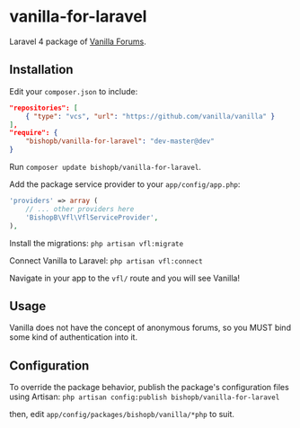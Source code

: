 vanilla-for-laravel
===================

Laravel 4 package of [Vanilla Forums](https://github.com/vanilla/vanilla).

Installation
------------
Edit your `composer.json` to include:
```json
"repositories": [
    { "type": "vcs", "url": "https://github.com/vanilla/vanilla" }
],
"require": {
    "bishopb/vanilla-for-laravel": "dev-master@dev"
}
```
Run `composer update bishopb/vanilla-for-laravel`.  

Add the package service provider to your `app/config/app.php`:
```php
'providers' => array (
    // ... other providers here
    'BishopB\Vfl\VflServiceProvider',
),
```

Install the migrations: `php artisan vfl:migrate`

Connect Vanilla to Laravel: `php artisan vfl:connect`

Navigate in your app to the `vfl/` route and you will see Vanilla!

Usage
-----
Vanilla does not have the concept of anonymous forums, so you MUST bind some kind of authentication into it.


Configuration
-------------
To override the package behavior, publish the package's configuration files using Artisan:
`php artisan config:publish bishopb/vanilla-for-laravel`

then, edit `app/config/packages/bishopb/vanilla/*php` to suit.
